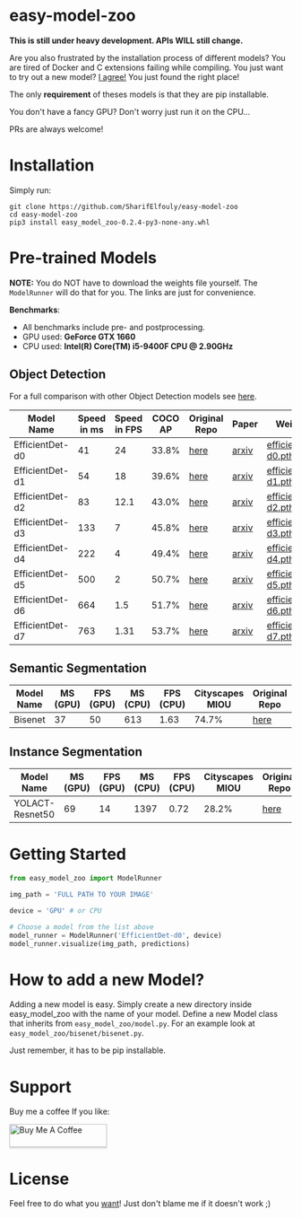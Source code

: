 # easy-model-zoo 

**This is still under heavy development. APIs WILL still change.**

Are you also frustrated by the installation process of different models? You are tired of Docker and C extensions failing while compiling. You just want to try out a new model? [I agree!](https://towardsdatascience.com/running-deep-learning-models-is-complicated-and-here-is-why-35a4e325486c) You just found the right place!

The only **requirement** of theses models is that they are pip installable.

You don't have a fancy GPU? Don't worry just run it on the CPU...

PRs are always welcome!

# Installation

Simply run:

```
git clone https://github.com/SharifElfouly/easy-model-zoo
cd easy-model-zoo
pip3 install easy_model_zoo-0.2.4-py3-none-any.whl
```

# Pre-trained Models

**NOTE:** You do NOT have to download the weights file yourself. The `ModelRunner` will do that for you. The links are just for convenience.

**Benchmarks**: 
- All benchmarks include pre- and postprocessing.
- GPU used: **GeForce GTX 1660**
- CPU used: **Intel(R) Core(TM) i5-9400F CPU @ 2.90GHz**

## Object Detection

For a full comparison with other Object Detection models see [here](https://paperswithcode.com/sota/object-detection-on-coco).

| Model Name | Speed in ms | Speed in FPS | COCO AP | Original Repo | Paper | Weights |
| ----- | ----- | ----- | ----- | ----- | ----- | ----- |
EfficientDet-d0 | 41 | 24 | 33.8% | [here](https://github.com/zylo117/Yet-Another-EfficientDet-Pytorch) | [arxiv](https://arxiv.org/abs/1911.09070)| [efficientdet-d0.pth](https://github.com/zylo117/Yet-Another-Efficient-Pytorch/releases/download/1.0/efficientdet-d0.pth) 
EfficientDet-d1 | 54 | 18 | 39.6% | [here](https://github.com/zylo117/Yet-Another-EfficientDet-Pytorch) | [arxiv](https://arxiv.org/abs/1911.09070)| [efficientdet-d1.pth](https://github.com/zylo117/Yet-Another-Efficient-Pytorch/releases/download/1.0/efficientdet-d1.pth)
EfficientDet-d2 | 83 | 12.1 | 43.0% | [here](https://github.com/zylo117/Yet-Another-EfficientDet-Pytorch) | [arxiv](https://arxiv.org/abs/1911.09070)| [efficientdet-d2.pth](https://github.com/zylo117/Yet-Another-Efficient-Pytorch/releases/download/1.0/efficientdet-d2.pth)
EfficientDet-d3 | 133 | 7 | 45.8% | [here](https://github.com/zylo117/Yet-Another-EfficientDet-Pytorch) | [arxiv](https://arxiv.org/abs/1911.09070)| [efficientdet-d3.pth](https://github.com/zylo117/Yet-Another-Efficient-Pytorch/releases/download/1.0/efficientdet-d3.pth)
EfficientDet-d4 | 222 | 4 | 49.4% | [here](https://github.com/zylo117/Yet-Another-EfficientDet-Pytorch) | [arxiv](https://arxiv.org/abs/1911.09070)| [efficientdet-d4.pth](https://github.com/zylo117/Yet-Another-Efficient-Pytorch/releases/download/1.0/efficientdet-d4.pth)|
EfficientDet-d5 | 500 | 2 | 50.7% | [here](https://github.com/zylo117/Yet-Another-EfficientDet-Pytorch) | [arxiv](https://arxiv.org/abs/1911.09070)| [efficientdet-d5.pth](https://github.com/zylo117/Yet-Another-Efficient-Pytorch/releases/download/1.0/efficientdet-d5.pth)
EfficientDet-d6 | 664 | 1.5 | 51.7% | [here](https://github.com/zylo117/Yet-Another-EfficientDet-Pytorch) | [arxiv](https://arxiv.org/abs/1911.09070)| [efficientdet-d6.pth](https://github.com/zylo117/Yet-Another-Efficient-Pytorch/releases/download/1.0/efficientdet-d6.pth)
EfficientDet-d7 | 763 | 1.31 | 53.7% | [here](https://github.com/zylo117/Yet-Another-EfficientDet-Pytorch) | [arxiv](https://arxiv.org/abs/1911.09070) | [efficientdet-d7.pth](https://github.com/zylo117/Yet-Another-Efficient-Pytorch/releases/download/1.0/efficientdet-d7.pth)

## Semantic Segmentation

| Model Name | MS (GPU) | FPS (GPU) | MS (CPU) | FPS (CPU)| Cityscapes MIOU  | Original Repo | Paper | Weights |
| ----- | ----- | ----- | ----- | ----- | ----- | ----- | ----- | ----- | 
Bisenet | 37 | 50  | 613 | 1.63 | 74.7%  | [here](https://github.com/CoinCheung/BiSeNet) | [arxiv](https://arxiv.org/abs/1808.00897)| [bisenet.pth](https://github.com/SharifElfouly/BiSeNet/blob/master/res/model_final.pth)

## Instance Segmentation

| Model Name | MS (GPU) | FPS (GPU) | MS (CPU) | FPS (CPU)| Cityscapes MIOU  | Original Repo | Paper | Weights |
| ----- | ----- | ----- | ----- | ----- | ----- | ----- | ----- | ----- | 
YOLACT-Resnet50 | 69 |14 | 1397 |0.72 | 28.2%  |[here](https://github.com/dbolya/yolact) | [arxiv](https://arxiv.org/abs/1904.02689)| [yolact_resnet50_54_800000.pth](https://drive.google.com/file/d/1yp7ZbbDwvMiFJEq4ptVKTYTI2VeRDXl0/view?usp=sharing)

# Getting Started

```python
from easy_model_zoo import ModelRunner

img_path = 'FULL PATH TO YOUR IMAGE'

device = 'GPU' # or CPU

# Choose a model from the list above
model_runner = ModelRunner('EfficientDet-d0', device)
model_runner.visualize(img_path, predictions)
```

# How to add a new Model?

Adding a new model is easy. Simply create a new directory inside easy_model_zoo with the name of your model. Define a new Model class that inherits from `easy_model_zoo/model.py`. For an example look at `easy_model_zoo/bisenet/bisenet.py`.

Just remember, it has to be pip installable.

# Support

Buy me a coffee If you like:

<a href="https://www.buymeacoffee.com/sharifelfouly" target="_blank"><img src="https://www.buymeacoffee.com/assets/img/custom_images/orange_img.png" alt="Buy Me A Coffee" style="height: 41px !important;width: 174px !important;box-shadow: 0px 3px 2px 0px rgba(190, 190, 190, 0.5) !important;-webkit-box-shadow: 0px 3px 2px 0px rgba(190, 190, 190, 0.5) !important;" ></a>

# License
Feel free to do what you [want](https://github.com/SharifElfouly/pretrained-model-zoo/blob/master/LICENSE)! Just don't blame me if it doesn't work ;)
